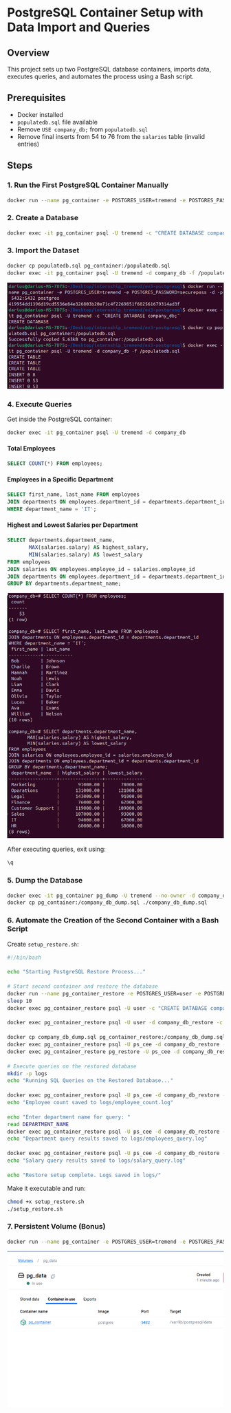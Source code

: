 # PostgreSQL Container Setup with Data Import and Queries

## Overview
This project sets up two PostgreSQL database containers, imports data, executes queries, and automates the process using a Bash script.

## Prerequisites
- Docker installed
- `populatedb.sql` file available
- Remove `USE company_db;` from `populatedb.sql`
- Remove final inserts from 54 to 76 from the `salaries` table (invalid entries)

## Steps

### 1. Run the First PostgreSQL Container Manually
```bash
docker run --name pg_container -e POSTGRES_USER=tremend -e POSTGRES_PASSWORD=securepass -d -p 5432:5432 postgres
```

### 2. Create a Database
```bash
docker exec -it pg_container psql -U tremend -c "CREATE DATABASE company_db;"
```

### 3. Import the Dataset
```bash
docker cp populatedb.sql pg_container:/populatedb.sql
docker exec -it pg_container psql -U tremend -d company_db -f /populatedb.sql
```

![Container Running](img/1.png)

### 4. Execute Queries
Get inside the PostgreSQL container:
```bash
docker exec -it pg_container psql -U tremend -d company_db
```
#### Total Employees
```sql
SELECT COUNT(*) FROM employees;
```
#### Employees in a Specific Department
```sql
SELECT first_name, last_name FROM employees
JOIN departments ON employees.department_id = departments.department_id
WHERE department_name = 'IT';
```
#### Highest and Lowest Salaries per Department
```sql
SELECT departments.department_name, 
       MAX(salaries.salary) AS highest_salary, 
       MIN(salaries.salary) AS lowest_salary
FROM employees
JOIN salaries ON employees.employee_id = salaries.employee_id
JOIN departments ON employees.department_id = departments.department_id
GROUP BY departments.department_name;
```

![Query Results](img/2.png)

After executing queries, exit using:

```sql
\q
```

### 5. Dump the Database
```bash
docker exec -it pg_container pg_dump -U tremend --no-owner -d company_db -Fc -f /company_db_dump.sql
docker cp pg_container:/company_db_dump.sql ./company_db_dump.sql
```

### 6. Automate the Creation of the Second Container with a Bash Script
Create `setup_restore.sh`:
```bash
#!/bin/bash

echo "Starting PostgreSQL Restore Process..."

# Start second container and restore the database
docker run --name pg_container_restore -e POSTGRES_USER=user -e POSTGRES_PASSWORD=securepass -d -p 5433:5432 postgres
sleep 10
docker exec pg_container_restore psql -U user -c "CREATE DATABASE company_db_restore;"

docker exec pg_container_restore psql -U user -d company_db_restore -c "CREATE USER ps_cee WITH SUPERUSER PASSWORD 'adminpass';"

docker cp company_db_dump.sql pg_container_restore:/company_db_dump.sql
docker exec pg_container_restore psql -U ps_cee -d company_db_restore -c "ALTER DATABASE company_db_restore OWNER TO ps_cee;"
docker exec pg_container_restore pg_restore -U ps_cee -d company_db_restore -F c /company_db_dump.sql --no-owner --exit-on-error

# Execute queries on the restored database
mkdir -p logs
echo "Running SQL Queries on the Restored Database..."

docker exec pg_container_restore psql -U ps_cee -d company_db_restore -c "SELECT COUNT(*) FROM employees;" > logs/employee_count.log
echo "Employee count saved to logs/employee_count.log"

echo "Enter department name for query: "
read DEPARTMENT_NAME
docker exec pg_container_restore psql -U ps_cee -d company_db_restore -c "SELECT first_name, last_name FROM employees JOIN departments ON employees.department_id = departments.department_id WHERE department_name = '$DEPARTMENT_NAME';" > logs/employees_query.log
echo "Department query results saved to logs/employees_query.log"

docker exec pg_container_restore psql -U ps_cee -d company_db_restore -c "SELECT departments.department_name, MAX(salaries.salary), MIN(salaries.salary) FROM employees JOIN salaries ON employees.employee_id = salaries.employee_id JOIN departments ON employees.department_id = departments.department_id GROUP BY departments.department_name;" > logs/salary_query.log
echo "Salary query results saved to logs/salary_query.log"

echo "Restore setup complete. Logs saved in logs/"
```
Make it executable and run:
```bash
chmod +x setup_restore.sh
./setup_restore.sh
```

### 7. Persistent Volume (Bonus)
```bash
docker run --name pg_container -e POSTGRES_USER=tremend -e POSTGRES_PASSWORD=securepass -v pg_data:/var/lib/postgresql/data -d -p 5432:5432 postgres
```

![Database Import](img/3.png)